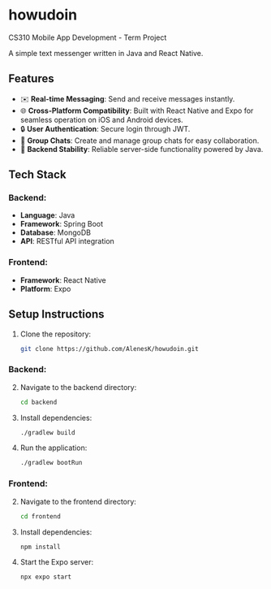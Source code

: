 # howudoin
CS310 Mobile App Development - Term Project

A simple text messenger written in Java and React Native.

## Features
- ✉️ **Real-time Messaging**: Send and receive messages instantly.
- 🌐 **Cross-Platform Compatibility**: Built with React Native and Expo for seamless operation on iOS and Android devices.
- 🔒 **User Authentication**: Secure login through JWT.
- 👥 **Group Chats**: Create and manage group chats for easy collaboration.
- 💾 **Backend Stability**: Reliable server-side functionality powered by Java.

## Tech Stack
### Backend:
- **Language**: Java
- **Framework**: Spring Boot
- **Database**: MongoDB
- **API**: RESTful API integration

### Frontend:
- **Framework**: React Native
- **Platform**: Expo

## Setup Instructions
1. Clone the repository:
   ```bash
   git clone https://github.com/AlenesK/howudoin.git
   ```

### Backend:
2. Navigate to the backend directory:
   ```bash
   cd backend
   ```
3. Install dependencies:
   ```bash
   ./gradlew build
   ```
4. Run the application:
   ```bash
   ./gradlew bootRun
   ```

### Frontend:
2. Navigate to the frontend directory:
   ```bash
   cd frontend
   ```
3. Install dependencies:
   ```bash
   npm install
   ```
4. Start the Expo server:
   ```bash
   npx expo start
   ```
